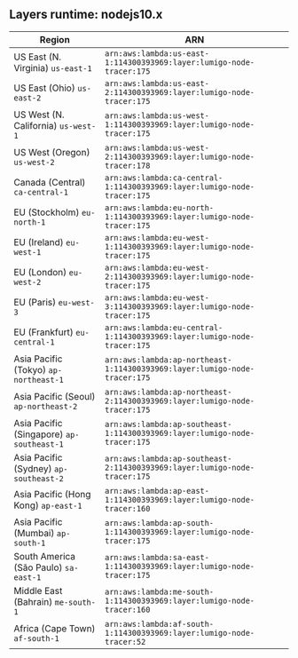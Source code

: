 Layers runtime: nodejs10.x
----
| Region | ARN |
| --- | --- |
|US East (N. Virginia)  `us-east-1`|`arn:aws:lambda:us-east-1:114300393969:layer:lumigo-node-tracer:175`|
|US East (Ohio)  `us-east-2`|`arn:aws:lambda:us-east-2:114300393969:layer:lumigo-node-tracer:175`|
|US West (N. California)  `us-west-1`|`arn:aws:lambda:us-west-1:114300393969:layer:lumigo-node-tracer:175`|
|US West (Oregon)  `us-west-2`|`arn:aws:lambda:us-west-2:114300393969:layer:lumigo-node-tracer:178`|
|Canada (Central)  `ca-central-1`|`arn:aws:lambda:ca-central-1:114300393969:layer:lumigo-node-tracer:175`|
|EU (Stockholm)  `eu-north-1`|`arn:aws:lambda:eu-north-1:114300393969:layer:lumigo-node-tracer:175`|
|EU (Ireland)  `eu-west-1`|`arn:aws:lambda:eu-west-1:114300393969:layer:lumigo-node-tracer:175`|
|EU (London)  `eu-west-2`|`arn:aws:lambda:eu-west-2:114300393969:layer:lumigo-node-tracer:175`|
|EU (Paris)  `eu-west-3`|`arn:aws:lambda:eu-west-3:114300393969:layer:lumigo-node-tracer:175`|
|EU (Frankfurt)  `eu-central-1`|`arn:aws:lambda:eu-central-1:114300393969:layer:lumigo-node-tracer:175`|
|Asia Pacific (Tokyo)  `ap-northeast-1`|`arn:aws:lambda:ap-northeast-1:114300393969:layer:lumigo-node-tracer:175`|
|Asia Pacific (Seoul)  `ap-northeast-2`|`arn:aws:lambda:ap-northeast-2:114300393969:layer:lumigo-node-tracer:175`|
|Asia Pacific (Singapore)  `ap-southeast-1`|`arn:aws:lambda:ap-southeast-1:114300393969:layer:lumigo-node-tracer:175`|
|Asia Pacific (Sydney)  `ap-southeast-2`|`arn:aws:lambda:ap-southeast-2:114300393969:layer:lumigo-node-tracer:175`|
|Asia Pacific (Hong Kong)  `ap-east-1`|`arn:aws:lambda:ap-east-1:114300393969:layer:lumigo-node-tracer:160`|
|Asia Pacific (Mumbai)  `ap-south-1`|`arn:aws:lambda:ap-south-1:114300393969:layer:lumigo-node-tracer:175`|
|South America (São Paulo)  `sa-east-1`|`arn:aws:lambda:sa-east-1:114300393969:layer:lumigo-node-tracer:175`|
|Middle East (Bahrain)  `me-south-1`|`arn:aws:lambda:me-south-1:114300393969:layer:lumigo-node-tracer:160`|
|Africa (Cape Town)  `af-south-1`|`arn:aws:lambda:af-south-1:114300393969:layer:lumigo-node-tracer:52`|
